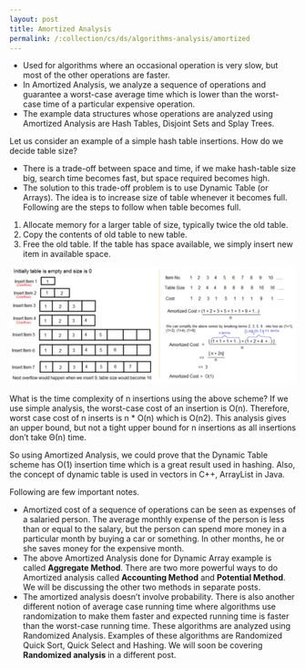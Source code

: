 ```yaml
---
layout: post
title: Amortized Analysis
permalink: /:collection/cs/ds/algorithms-analysis/amortized
---
```


- Used for algorithms where an occasional operation is very slow, but most of the other operations are faster. 
- In Amortized Analysis, we analyze a sequence of operations and guarantee a worst-case average time which is lower than the worst-case time of a particular expensive operation.
- The example data structures whose operations are analyzed using Amortized Analysis are Hash Tables, Disjoint Sets and Splay Trees.

Let us consider an example of a simple hash table insertions. How do we decide table size? 
- There is a trade-off between space and time, if we make hash-table size big, search time becomes fast, but space required becomes high. 
- The solution to this trade-off problem is to use Dynamic Table (or Arrays). The idea is to increase size of table whenever it becomes full. 
 
Following are the steps to follow when table becomes full.
1. Allocate memory for a larger table of size, typically twice the old table.
2. Copy the contents of old table to new table.
3. Free the old table.
If the table has space available, we simply insert new item in available space.

![amortized-analysis.png](https://github.com/arpit04tripathi/files-cdn/raw/cdn/dsa/algorithms/analysis/amortized-analysis.png)

What is the time complexity of n insertions using the above scheme?
If we use simple analysis, the worst-case cost of an insertion is O(n). Therefore, worst case cost of n inserts is n * O(n) which is O(n2). This analysis gives an upper bound, but not a tight upper bound for n insertions as all insertions don’t take Θ(n) time.

So using Amortized Analysis, we could prove that the Dynamic Table scheme has O(1) insertion time which is a great result used in hashing. Also, the concept of dynamic table is used in vectors in C++, ArrayList in Java.

Following are few important notes.
- Amortized cost of a sequence of operations can be seen as expenses of a salaried person. The average monthly expense of the person is less than or equal to the salary, but the person can spend more money in a particular month by buying a car or something. In other months, he or she saves money for the expensive month.
- The above Amortized Analysis done for Dynamic Array example is called **Aggregate Method**. There are two more powerful ways to do Amortized analysis called **Accounting Method** and **Potential Method**. We will be discussing the other two methods in separate posts.
- The amortized analysis doesn’t involve probability. There is also another different notion of average case running time where algorithms use randomization to make them faster and expected running time is faster than the worst-case running time. These algorithms are analyzed using Randomized Analysis. Examples of these algorithms are Randomized Quick Sort, Quick Select and Hashing. We will soon be covering **Randomized analysis** in a different post.
